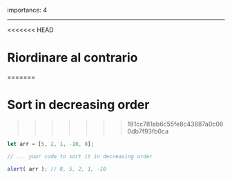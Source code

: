importance: 4

---

<<<<<<< HEAD
# Riordinare al contrario 
=======
# Sort in decreasing order
>>>>>>> 181cc781ab6c55fe8c43887a0c060db7f93fb0ca

```js
let arr = [5, 2, 1, -10, 8];

// ... your code to sort it in decreasing order

alert( arr ); // 8, 5, 2, 1, -10
```

